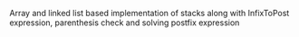 Array and linked list based implementation of stacks along with InfixToPost expression, parenthesis check and solving postfix expression
